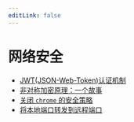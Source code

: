 ```yaml
---
editLink: false
---
```

# 网络安全

- [JWT(JSON-Web-Token)认证机制](JWT（JSON-Web-Token）认证机制.md)
- [非对称加密原理：一个故事](非对称加密原理：一个故事.md)
- [关闭 `chrome` 的安全策略](关闭chrome的安全策略.md)
- [将本地端口转发到远程端口](将本地端口转发到远程端口.md)
